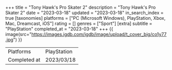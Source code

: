 +++
title = "Tony Hawk's Pro Skater 2"
description = "Tony Hawk's Pro Skater 2"
date = "2023-03-18"
updated = "2023-03-18"
in_search_index = true
[taxonomies]
platforms = ["PC (Microsoft Windows), PlayStation, Xbox, Mac, Dreamcast, iOS"]
rating = []
genres = ["Sport"]
[extra]
subtitle = "PlayStation"
completed_at = "2023-03-18"
+++
{{ image(src="https://images.igdb.com/igdb/image/upload/t_cover_big/co1y77.jpg") }}

|              |            |
| ------------ | ---------- |
| Platforms    | PlayStation |
| Completed at | 2023/03/18 |

